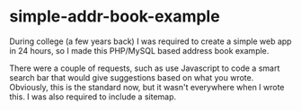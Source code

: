 simple-addr-book-example
========================

During college (a few years back) I was required to create a simple web app in 24 hours, so I made this PHP/MySQL based address book example.

There were a couple of requests, such as use Javascript to code a smart search bar that would give suggestions based on what you wrote. Obviously, this is the standard now, but it wasn't everywhere when I wrote this. 
I was also required to include a sitemap.

